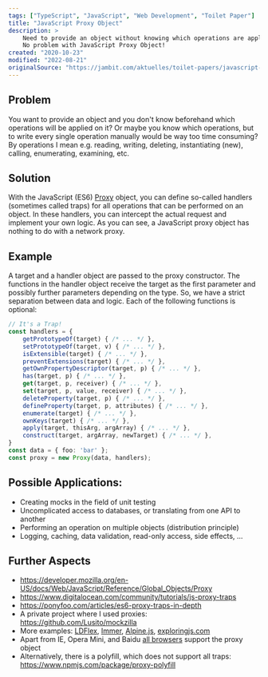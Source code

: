 ```yaml
---
tags: ["TypeScript", "JavaScript", "Web Development", "Toilet Paper"]
title: "JavaScript Proxy Object"
description: >
    Need to provide an object without knowing which operations are applied to it and without writing them manually?
    No problem with JavaScript Proxy Object!
created: "2020-10-23"
modified: "2022-08-21"
originalSource: "https://jambit.com/aktuelles/toilet-papers/javascript-proxy-object/"
---
```


## Problem

You want to provide an object and you don't know beforehand which operations will be applied on it? Or maybe you know which operations, but to write every single operation manually would be way too time consuming? By operations I mean e.g. reading, writing, deleting, instantiating (new), calling, enumerating, examining, etc.

## Solution

With the JavaScript (ES6) [Proxy](https://developer.mozilla.org/en-US/docs/Web/JavaScript/Reference/Global_Objects/Proxy) object, you can define so-called handlers (sometimes called traps) for all operations that can be performed on an object. In these handlers, you can intercept the actual request and implement your own logic. As you can see, a JavaScript proxy object has nothing to do with a network proxy.

## Example

A target and a handler object are passed to the proxy constructor. The functions in the handler object receive the target as the first parameter and possibly further parameters depending on the type. So, we have a strict separation between data and logic. Each of the following functions is optional:

```ts
// It's a Trap!
const handlers = {
    getPrototypeOf(target) { /* ... */ },
    setPrototypeOf(target, v) { /* ... */ },
    isExtensible(target) { /* ... */ },
    preventExtensions(target) { /* ... */ },
    getOwnPropertyDescriptor(target, p) { /* ... */ },
    has(target, p) { /* ... */ },
    get(target, p, receiver) { /* ... */ },
    set(target, p, value, receiver) { /* ... */ },
    deleteProperty(target, p) { /* ... */ },
    defineProperty(target, p, attributes) { /* ... */ },
    enumerate(target) { /* ... */ },
    ownKeys(target) { /* ... */ },
    apply(target, thisArg, argArray) { /* ... */ },
    construct(target, argArray, newTarget) { /* ... */ },
}
const data = { foo: 'bar' };
const proxy = new Proxy(data, handlers);
```

## Possible Applications:

-   Creating mocks in the field of unit testing
-   Uncomplicated access to databases, or translating from one API to another
-   Performing an operation on multiple objects (distribution principle)
-   Logging, caching, data validation, read-only access, side effects, ...

## Further Aspects

-   https://developer.mozilla.org/en-US/docs/Web/JavaScript/Reference/Global_Objects/Proxy
-   https://www.digitalocean.com/community/tutorials/js-proxy-traps
-   https://ponyfoo.com/articles/es6-proxy-traps-in-depth
-   A private project where I used proxies: https://github.com/Lusito/mockzilla
-   More examples: [LDFlex](https://github.com/LDflex/LDflex), [Immer](https://github.com/immerjs/immer), [Alpine.js](https://github.com/alpinejs/alpine), [exploringjs.com](https://exploringjs.com/es6/ch_proxies.html)
-   Apart from IE, Opera Mini, and Baidu [all browsers](https://caniuse.com/proxy) support the proxy object
-   Alternatively, there is a polyfill, which does not support all traps: https://www.npmjs.com/package/proxy-polyfill
